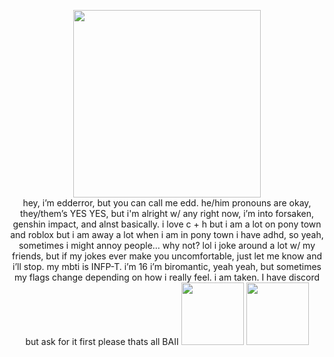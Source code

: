 <p align="center">
  <!-- Framed Image -->
  <img src="https://64.media.tumblr.com/0ee1a2a613526c469f4a3f87e5e8aa8c/9c70f435e1e37c85-1b/s500x750/f2c9ef1c320e05d542156eb7224cf37e9bbceeb6.pnj" width="300px"><br>
hey, i’m edderror, but you can call me edd.
he/him pronouns are okay, they/them’s YES YES, but i'm alright w/ any
right now, i’m into forsaken, genshin impact, and alnst basically.
i love c + h but i am a lot on pony town and roblox but i am away a lot when i am in pony town
i have adhd, so yeah, sometimes i might annoy people… why not? lol
i joke around a lot w/ my friends, but if my jokes ever make you uncomfortable, just let me know and i’ll stop.
my mbti is INFP-T.
i’m 16
i’m biromantic, yeah yeah, but sometimes my flags change depending on how i really feel.
i am taken.
I have discord but ask for it first please
thats all BAII

  <!-- Black & White Stamp -->
  <img src="https://64.media.tumblr.com/8077c5e0f25caec089928faca543e08b/9c70f435e1e37c85-b0/s100x200/f2110091768f62748e52837abd05506ec9b45535.gifv" width="100px">
  <!-- Red/Pink Stamp -->
  <img src="https://64.media.tumblr.com/79852fbfd48c804529cd1c57d8469cc6/9c70f435e1e37c85-a3/s100x200/599798cee8ced02f98a3fa8a9f47d9c9bdc7007d.gifv" width="100px">
</p>
